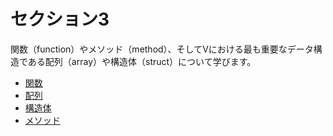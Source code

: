 # セクション3

関数（function）やメソッド（method）、そしてVにおける最も重要なデータ構造である配列（array）や構造体（struct）について学びます。

- [関数](functions.md)
- [配列](arrays.md)
- [構造体](struct.md)
- [メソッド](methods.md)

